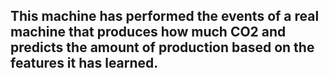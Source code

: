 ## This machine has performed the events of a real machine that produces how much CO2 and predicts the amount of production based on the features it has learned.
